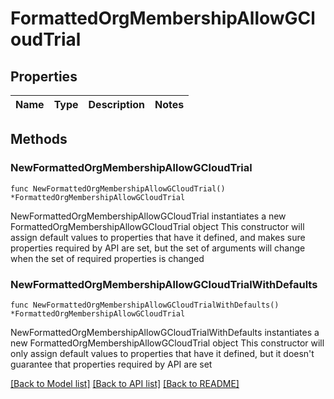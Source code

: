 # FormattedOrgMembershipAllowGCloudTrial

## Properties

Name | Type | Description | Notes
------------ | ------------- | ------------- | -------------

## Methods

### NewFormattedOrgMembershipAllowGCloudTrial

`func NewFormattedOrgMembershipAllowGCloudTrial() *FormattedOrgMembershipAllowGCloudTrial`

NewFormattedOrgMembershipAllowGCloudTrial instantiates a new FormattedOrgMembershipAllowGCloudTrial object
This constructor will assign default values to properties that have it defined,
and makes sure properties required by API are set, but the set of arguments
will change when the set of required properties is changed

### NewFormattedOrgMembershipAllowGCloudTrialWithDefaults

`func NewFormattedOrgMembershipAllowGCloudTrialWithDefaults() *FormattedOrgMembershipAllowGCloudTrial`

NewFormattedOrgMembershipAllowGCloudTrialWithDefaults instantiates a new FormattedOrgMembershipAllowGCloudTrial object
This constructor will only assign default values to properties that have it defined,
but it doesn't guarantee that properties required by API are set


[[Back to Model list]](../README.md#documentation-for-models) [[Back to API list]](../README.md#documentation-for-api-endpoints) [[Back to README]](../README.md)


